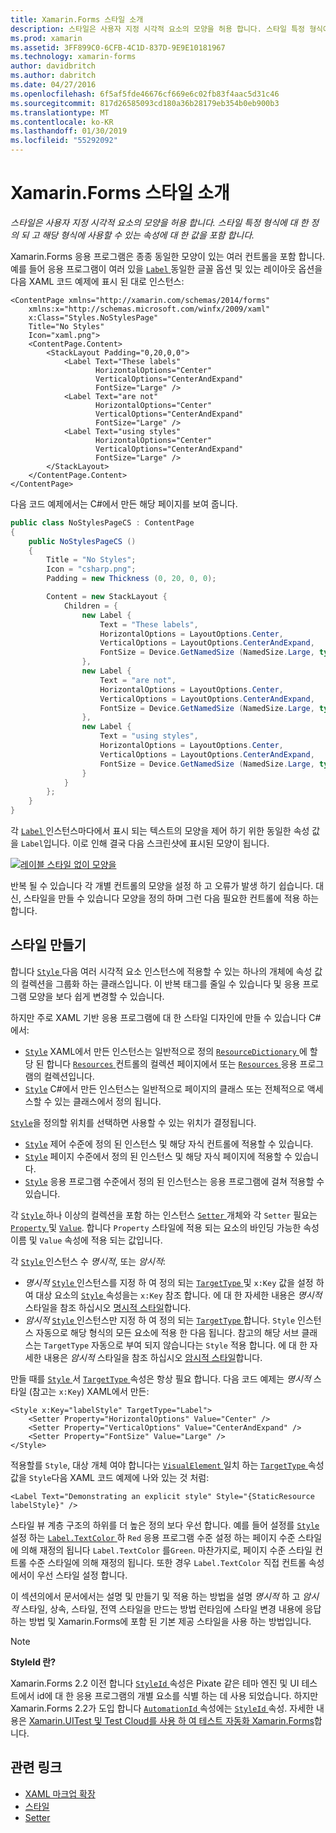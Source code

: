 ```yaml
---
title: Xamarin.Forms 스타일 소개
description: 스타일은 사용자 지정 시각적 요소의 모양을 허용 합니다. 스타일 특정 형식에 대 한 정의 되 고 해당 형식에 사용할 수 있는 속성에 대 한 값을 포함 합니다.
ms.prod: xamarin
ms.assetid: 3FF899C0-6CFB-4C1D-837D-9E9E10181967
ms.technology: xamarin-forms
author: davidbritch
ms.author: dabritch
ms.date: 04/27/2016
ms.openlocfilehash: 6f5af5fde46676cf669e6c02fb83f4aac5d31c46
ms.sourcegitcommit: 817d26585093cd180a36b28179eb354b0eb900b3
ms.translationtype: MT
ms.contentlocale: ko-KR
ms.lasthandoff: 01/30/2019
ms.locfileid: "55292092"
---
```

# <a name="introduction-to-xamarinforms-styles"></a>Xamarin.Forms 스타일 소개

_스타일은 사용자 지정 시각적 요소의 모양을 허용 합니다. 스타일 특정 형식에 대 한 정의 되 고 해당 형식에 사용할 수 있는 속성에 대 한 값을 포함 합니다._

Xamarin.Forms 응용 프로그램은 종종 동일한 모양이 있는 여러 컨트롤을 포함 합니다. 예를 들어 응용 프로그램이 여러 있을 [ `Label` ](xref:Xamarin.Forms.Label) 동일한 글꼴 옵션 및 있는 레이아웃 옵션을 다음 XAML 코드 예제에 표시 된 대로 인스턴스:

```xaml
<ContentPage xmlns="http://xamarin.com/schemas/2014/forms"
    xmlns:x="http://schemas.microsoft.com/winfx/2009/xaml"
    x:Class="Styles.NoStylesPage"
    Title="No Styles"
    Icon="xaml.png">
    <ContentPage.Content>
        <StackLayout Padding="0,20,0,0">
            <Label Text="These labels"
                   HorizontalOptions="Center"
                   VerticalOptions="CenterAndExpand"
                   FontSize="Large" />
            <Label Text="are not"
                   HorizontalOptions="Center"
                   VerticalOptions="CenterAndExpand"
                   FontSize="Large" />
            <Label Text="using styles"
                   HorizontalOptions="Center"
                   VerticalOptions="CenterAndExpand"
                   FontSize="Large" />
        </StackLayout>
    </ContentPage.Content>
</ContentPage>
```

다음 코드 예제에서는 C#에서 만든 해당 페이지를 보여 줍니다.

```csharp
public class NoStylesPageCS : ContentPage
{
    public NoStylesPageCS ()
    {
        Title = "No Styles";
        Icon = "csharp.png";
        Padding = new Thickness (0, 20, 0, 0);

        Content = new StackLayout {
            Children = {
                new Label {
                    Text = "These labels",
                    HorizontalOptions = LayoutOptions.Center,
                    VerticalOptions = LayoutOptions.CenterAndExpand,
                    FontSize = Device.GetNamedSize (NamedSize.Large, typeof(Label))
                },
                new Label {
                    Text = "are not",
                    HorizontalOptions = LayoutOptions.Center,
                    VerticalOptions = LayoutOptions.CenterAndExpand,
                    FontSize = Device.GetNamedSize (NamedSize.Large, typeof(Label))
                },
                new Label {
                    Text = "using styles",
                    HorizontalOptions = LayoutOptions.Center,
                    VerticalOptions = LayoutOptions.CenterAndExpand,
                    FontSize = Device.GetNamedSize (NamedSize.Large, typeof(Label))
                }
            }
        };
    }
}
```

각 [ `Label` ](xref:Xamarin.Forms.Label) 인스턴스마다에서 표시 되는 텍스트의 모양을 제어 하기 위한 동일한 속성 값을 `Label`입니다. 이로 인해 결국 다음 스크린샷에 표시된 모양이 됩니다.

[![](introduction-images/no-styles.png "레이블 스타일 없이 모양을")](introduction-images/no-styles-large.png#lightbox "스타일 없이 모양을 레이블")

반복 될 수 있습니다 각 개별 컨트롤의 모양을 설정 하 고 오류가 발생 하기 쉽습니다. 대신, 스타일을 만들 수 있습니다 모양을 정의 하며 그런 다음 필요한 컨트롤에 적용 하는 합니다.

## <a name="create-a-style"></a>스타일 만들기

합니다 [ `Style` ](xref:Xamarin.Forms.Style) 다음 여러 시각적 요소 인스턴스에 적용할 수 있는 하나의 개체에 속성 값의 컬렉션을 그룹화 하는 클래스입니다. 이 반복 태그를 줄일 수 있습니다 및 응용 프로그램 모양을 보다 쉽게 변경할 수 있습니다.

하지만 주로 XAML 기반 응용 프로그램에 대 한 스타일 디자인에 만들 수 있습니다 C#에서:

- [`Style`](xref:Xamarin.Forms.Style) XAML에서 만든 인스턴스는 일반적으로 정의 [ `ResourceDictionary` ](xref:Xamarin.Forms.ResourceDictionary) 에 할당 된 합니다 [ `Resources` ](xref:Xamarin.Forms.VisualElement.Resources) 컨트롤의 컬렉션 페이지에서 또는 [ `Resources` ](xref:Xamarin.Forms.Application.Resources) 응용 프로그램의 컬렉션입니다.
- [`Style`](xref:Xamarin.Forms.Style) C#에서 만든 인스턴스는 일반적으로 페이지의 클래스 또는 전체적으로 액세스할 수 있는 클래스에서 정의 됩니다.

[`Style`](xref:Xamarin.Forms.Style)을 정의할 위치를 선택하면 사용할 수 있는 위치가 결정됩니다.

- [`Style`](xref:Xamarin.Forms.Style) 제어 수준에 정의 된 인스턴스 및 해당 자식 컨트롤에 적용할 수 있습니다.
- [`Style`](xref:Xamarin.Forms.Style) 페이지 수준에서 정의 된 인스턴스 및 해당 자식 페이지에 적용할 수 있습니다.
- [`Style`](xref:Xamarin.Forms.Style) 응용 프로그램 수준에서 정의 된 인스턴스는 응용 프로그램에 걸쳐 적용할 수 있습니다.

각 [ `Style` ](xref:Xamarin.Forms.Style) 하나 이상의 컬렉션을 포함 하는 인스턴스 [ `Setter` ](xref:Xamarin.Forms.Setter) 개체와 각 `Setter` 필요는 [ `Property` ](xref:Xamarin.Forms.Setter.Property) 및 [`Value`](xref:Xamarin.Forms.Setter.Value). 합니다 `Property` 스타일에 적용 되는 요소의 바인딩 가능한 속성 이름 및 `Value` 속성에 적용 되는 값입니다.

각 [ `Style` ](xref:Xamarin.Forms.Style) 인스턴스 수 *명시적*, 또는 *암시적*:

- *명시적* [ `Style` ](xref:Xamarin.Forms.Style) 인스턴스를 지정 하 여 정의 되는 [ `TargetType` ](xref:Xamarin.Forms.Style.TargetType) 및 `x:Key` 값을 설정 하 여 대상 요소의 [ `Style` ](xref:Xamarin.Forms.VisualElement.Style) 속성을는 `x:Key` 참조 합니다. 에 대 한 자세한 내용은 *명시적* 스타일을 참조 하십시오 [명시적 스타일](~/xamarin-forms/user-interface/styles/explicit.md)합니다.
- *암시적* [ `Style` ](xref:Xamarin.Forms.Style) 인스턴스만 지정 하 여 정의 되는 [ `TargetType` ](xref:Xamarin.Forms.Style.TargetType)합니다. `Style` 인스턴스 자동으로 해당 형식의 모든 요소에 적용 한 다음 됩니다. 참고의 해당 서브 클래스는 `TargetType` 자동으로 부여 되지 않습니다는 `Style` 적용 합니다. 에 대 한 자세한 내용은 *암시적* 스타일을 참조 하십시오 [암시적 스타일](~/xamarin-forms/user-interface/styles/implicit.md)합니다.

만들 때를 [ `Style` ](xref:Xamarin.Forms.Style)서 [ `TargetType` ](xref:Xamarin.Forms.Style.TargetType) 속성은 항상 필요 합니다. 다음 코드 예제는 *명시적* 스타일 (참고는 `x:Key`) XAML에서 만든:

```xaml
<Style x:Key="labelStyle" TargetType="Label">
    <Setter Property="HorizontalOptions" Value="Center" />
    <Setter Property="VerticalOptions" Value="CenterAndExpand" />
    <Setter Property="FontSize" Value="Large" />
</Style>
```

적용할를 `Style`, 대상 개체 여야 합니다는 [ `VisualElement` ](xref:Xamarin.Forms.VisualElement) 일치 하는 [ `TargetType` ](xref:Xamarin.Forms.Style.TargetType) 속성 값을 `Style`다음 XAML 코드 예제에 나와 있는 것 처럼:

```xaml
<Label Text="Demonstrating an explicit style" Style="{StaticResource labelStyle}" />
```

스타일 뷰 계층 구조의 하위를 더 높은 정의 보다 우선 합니다. 예를 들어 설정를 [ `Style` ](xref:Xamarin.Forms.Style) 설정 하는 [ `Label.TextColor` ](xref:Xamarin.Forms.Label.TextColor) 하 `Red` 응용 프로그램 수준 설정 하는 페이지 수준 스타일에 의해 재정의 됩니다 `Label.TextColor` 를`Green`. 마찬가지로, 페이지 수준 스타일 컨트롤 수준 스타일에 의해 재정의 됩니다. 또한 경우 `Label.TextColor` 직접 컨트롤 속성에서이 우선 스타일 설정 합니다.

이 섹션의에서 문서에서는 설명 및 만들기 및 적용 하는 방법을 설명 *명시적* 하 고 *암시적* 스타일, 상속, 스타일, 전역 스타일을 만드는 방법 런타임에 스타일 변경 내용에 응답 하는 방법 및 Xamarin.Forms에 포함 된 기본 제공 스타일을 사용 하는 방법입니다.

> [!NOTE]
> **StyleId 란?**
>
> Xamarin.Forms 2.2 이전 합니다 [ `StyleId` ](xref:Xamarin.Forms.Element.StyleId) 속성은 Pixate 같은 테마 엔진 및 UI 테스트에서 id에 대 한 응용 프로그램의 개별 요소를 식별 하는 데 사용 되었습니다. 하지만 Xamarin.Forms 2.2가 도입 합니다 [ `AutomationId` ](xref:Xamarin.Forms.Element.AutomationId) 속성에는 [ `StyleId` ](xref:Xamarin.Forms.Element.StyleId) 속성. 자세한 내용은 [Xamarin.UITest 및 Test Cloud를 사용 하 여 테스트 자동화 Xamarin.Forms](~/xamarin-forms/deploy-test/uitest-and-test-cloud.md)합니다.

## <a name="related-links"></a>관련 링크

- [XAML 마크업 확장](~/xamarin-forms/xaml/xaml-basics/xaml-markup-extensions.md)
- [스타일](xref:Xamarin.Forms.Style)
- [Setter](xref:Xamarin.Forms.Setter)
